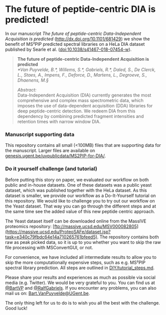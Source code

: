 
# The future of peptide-centric DIA is predicted!  

In our manuscript *The future of peptide-centric Data-Independent Acquisition is predicted* (http://dx.doi.org/10.1101/681429) we show the benefit of MS²PIP predicted spectral libraries on a HeLa DIA dataset published by Searle et al. ([doi:10.1038/s41467-018-07454-w](https://doi.org/10.1038/s41467-018-07454-w)).

>**The future of peptide-centric Data-Independent Acquisition is predicted**  
>*\*Van Puyvelde, B.\*, Willems, S.\*, Gabriels, R.\*, Daled, S., De Clerck, L., Staes, A., Impens, F., Deforce, D., Martens, L., Degroeve, S., Dhaenens, M.§*  
>
>*Abstract:*  
>Data-Independent Acquisition (DIA) currently generates the most comprehensive and complex mass spectrometric data, which imposes the use of data-dependent acquisition (DDA) libraries for deep peptide-centric detection. We redeem DIA from this dependency by combining predicted fragment intensities and retention times with narrow window DIA.

### Manuscript supporting data
This repository contains all small (<100MB) files that are supporting data for the manuscript. Larger files are available on [genesis.ugent.be/uvpublicdata/MS2PIP-for-DIA/](http://genesis.ugent.be/uvpublicdata/MS2PIP-for-DIA/).

### Do it yourself challenge (and tutorial)
Before putting this story on paper, we evaluated our workflow on both public and in-house datasets. One of these datasets was a public yeast dataset, which was published together with the HeLa dataset. As this dataset is smaller, we provide our workflow as a Do-It-Yourself tutorial on this repository. We would like to challenge you to try out our workflow on the Yeast dataset. That way you can go through the different steps and at the same time see the added value of this new peptide centric approach. 

The Yeast dataset itself can be downloaded online from the MassIVE proteomics repository: [ftp://massive.ucsd.edu/MSV000082805](https://massive.ucsd.edu/ProteoSAFe/dataset.jsp?task=e340c79fbdc64e14a710265761bfeed5). The repository contains both raw as peak picked data, so it is up to you whether you want to skip the raw file processing with MSConvertGUI, or not. 

For convenience, we have included all intermediate results to allow you to skip the more computationally expensive steps, such as e.g. MS²PIP spectral library prediction. All steps are outlined in [DIY/tutorial_steps.md](https://github.com/brvpuyve/MS2PIP-for-DIA/blob/master/DIY/tutorial_steps.md).

Please share your results and experiences as much as possible via social media (e.g. Twitter). We would be very grateful to you. You can find us at [@BartVP](https://twitter.com/BartVP) and [@RalfGabriels](https://twitter.com/RalfGabriels). If you encounter any problems, you can also mail us on: [Bart.VanPuyvelde@UGent.be](mailto:Bart.VanPuyvelde@UGent.be). 

The only thing left for us to do is to wish you all the best with the challenge. Good luck!


